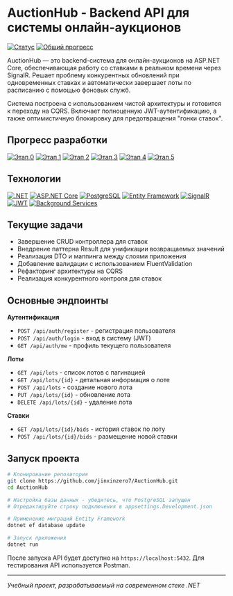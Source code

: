 # AuctionHub - Backend API для системы онлайн-аукционов

[![Статус](https://img.shields.io/badge/🔰-активная_разработка-yellowgreen)]()
[![Общий прогресс](https://img.shields.io/badge/общий_прогресс-25%25-yellow)]()

AuctionHub — это backend-система для онлайн-аукционов на ASP.NET Core, обеспечивающая работу со ставками в реальном времени через SignalR. Решает проблему конкурентных обновлений при одновременных ставках и автоматически завершает лоты по расписанию с помощью фоновых служб.

Система построена с использованием чистой архитектуры и готовится к переходу на CQRS. Включает полноценную JWT-аутентификацию, а также оптимистичную блокировку для предотвращения "гонки ставок".

## Прогресс разработки

[![Этап 0](https://img.shields.io/badge/0.Настройка_проекта-100%25-brightgreen)]()
[![Этап 1](https://img.shields.io/badge/1.CRUD_и_аутентификация-60%25-yellowgreen)]()
[![Этап 2](https://img.shields.io/badge/2.Ставки_и_конкурентность-0%25-lightgrey)]()
[![Этап 3](https://img.shields.io/badge/3.SignalR-0%25-lightgrey)]()
[![Этап 4](https://img.shields.io/badge/4.Фоновые_задачи-0%25-lightgrey)]()
[![Этап 5](https://img.shields.io/badge/5.Доработки-0%25-lightgrey)]()

## Технологии

[![.NET](https://img.shields.io/badge/.NET%209-512BD4?logo=dotnet)]()
[![ASP.NET Core](https://img.shields.io/badge/ASP.NET%20Core-512BD4?logo=dotnet)]()
[![PostgreSQL](https://img.shields.io/badge/PostgreSQL-4169E1?logo=postgresql)]()
[![Entity Framework](https://img.shields.io/badge/EF%20Core-512BD4?logo=dotnet)]()
[![SignalR](https://img.shields.io/badge/SignalR-FF6F00?logo=dotnet)]()
[![JWT](https://img.shields.io/badge/JWT%20Auth-black?logo=jsonwebtokens)]()
[![Background Services](https://img.shields.io/badge/Background%20Services-0052CC?logo=dotnet)]()

## Текущие задачи

- Завершение CRUD контроллера для ставок
- Внедрение паттерна Result для унификации возвращаемых значений
- Реализация DTO и маппинга между слоями приложения
- Добавление валидации с использованием FluentValidation
- Рефакторинг архитектуры на CQRS
- Реализация конкурентного контроля для ставок

## Основные эндпоинты

**Аутентификация**
- `POST /api/auth/register` - регистрация пользователя
- `POST /api/auth/login` - вход в систему (JWT)
- `GET /api/auth/me` - профиль текущего пользователя

**Лоты**
- `GET /api/lots` - список лотов с пагинацией
- `GET /api/lots/{id}` - детальная информация о лоте
- `POST /api/lots` - создание нового лота
- `PUT /api/lots/{id}` - обновление лота
- `DELETE /api/lots/{id}` - удаление лота

**Ставки**
- `GET /api/lots/{id}/bids` - история ставок по лоту
- `POST /api/lots/{id}/bids` - размещение новой ставки

## Запуск проекта

```bash
# Клонирование репозитория
git clone https://github.com/jinxinzero7/AuctionHub.git
cd AuctionHub

# Настройка базы данных - убедитесь, что PostgreSQL запущен
# Отредактируйте строку подключения в appsettings.Development.json

# Применение миграций Entity Framework
dotnet ef database update

# Запуск приложения
dotnet run
```

После запуска API будет доступно на `https://localhost:5432`. Для тестирования API используется Postman.

---

*Учебный проект, разрабатываемый на современном стеке .NET*

